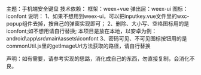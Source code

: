 主题：手机端安全键盘
技术依赖：
	框架：weex+vue
	弹出层：weex-ui
	图标：iconfont
说明：
	1、如果不想用到weex-ui，可以把inputkey.vue文件里的wxc-popup组件去掉，按自己的弹窗实现即可；
	2、删除、大小写、空格图标用的是iconfont;如不想用请自行替换;
		本项目是放在本地，以安卓为例：android\app\src\main\assets\iconfont
	3、密码可见、不可见图标按钮用的是commonUtil.js里的getImageUrl方法获取的路径，请自行替换

声明：如有需要，请参考实现的思路，消化成自己的东西，勿直接复制，会消化不良。